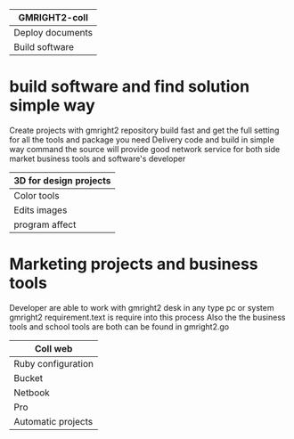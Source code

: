 
|   GMRIGHT2-coll   |
|-------------------|               
| Deploy documents  |
| Build software |
# build software and find solution simple way

Create projects with gmright2 repository build fast and get the full setting for all the tools and package you need 
Delivery code and build in simple way command the source will provide good network service for both side market business tools and software's developer

| 3D for design projects |
|------------------------|
| Color tools            |
| Edits images           |
| program affect       |


# Marketing projects and business tools 

Developer are able to work with gmright2 desk in any type pc or system gmright2 requirement.text is require into this process 
Also the the business tools and school tools are both can be found in gmright2.go 

| Coll web |
|----------|
| Ruby configuration |
| Bucket |
| Netbook |
| Pro |
| Automatic projects |
